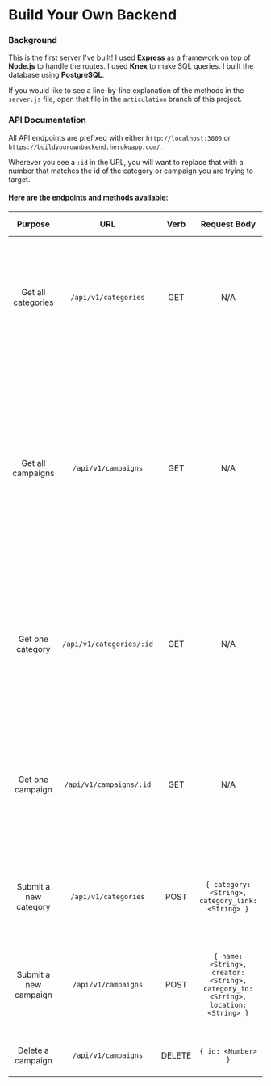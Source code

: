 # Build Your Own Backend
### Background
This is the first server I've built! I used **Express** as a framework on top of **Node.js** to handle the routes. I used **Knex** to make SQL queries. I built the database using **PostgreSQL**.

If you would like to see a line-by-line explanation of the methods in the `server.js` file, open that file in the `articulation` branch of this project.

### API Documentation
All API endpoints are prefixed with either `http://localhost:3000` or `https://buildyourownbackend.herokuapp.com/`.

Wherever you see a `:id` in the URL, you will want to replace that with a number that matches the id of the category or campaign you are trying to target.

#### Here are the endpoints and methods available:

|Purpose|URL|Verb|Request Body|Sample Response (Happy Path)|
|:-:|:-:|:-:|:-:|:-:|
|Get all categories|`/api/v1/categories`|GET|N/A|All the categories in the database in an array: `[{ "id": 1, "category_link": "someURL", "created_at": "2020-01-29T22:14:33.374Z", "updated_at": "2020-01-29T22:14:33.374Z", "category": "art" }, ...]`|
|Get all campaigns|`/api/v1/campaigns`|GET|N/A|All the campaigns in the database in an array: `[{ "id": 7, "name": "Some Product", "creator": "Kayla Wood", "location": "Denver, CO", "category_id": 1, "created_at": "2020-02-01T18:15:52.472Z", "updated_at": "2020-02-01T18:15:52.472Z" }, ...]` NOTE: The `category_id` connects each campaign to a category. For each campaign, its `category_id` is equal to one `category.id`.|
|Get one category|`/api/v1/categories/:id`|GET|N/A|The category object that matches the id given in the URL: `{ "id": 1, "category_link": "someURL", "created_at": "2020-01-29T22:14:33.374Z", "updated_at": "2020-01-29T22:14:33.374Z", "category": "art" }`|
|Get one campaign|`/api/v1/campaigns/:id`|GET|N/A|The campaign object that matches the id given in the URL: `{ "id": 7, "name": "Some Product", "creator": "Kayla Wood", "location": "Denver, CO", "category_id": 1, "created_at": "2020-02-01T18:15:52.472Z", "updated_at": "2020-02-01T18:15:52.472Z" }`|
|Submit a new category|`/api/v1/categories`|POST|`{ category: <String>, category_link: <String> }`|The category object that was created (with its id): `{ "category": "someCategory", "category_link": "someURL", "id": 8 }`|
|Submit a new campaign|`/api/v1/campaigns`|POST|`{ name: <String>, creator: <String>, category_id: <String>, location: <String> }`|The campaign object that was created (with its id): `{ "name": "Another Product", "creator": "Kayla Wood", "category_id": 3, "location": "Columbus, Ohio", "id": 16 }`|
|Delete a campaign|`/api/v1/campaigns`|DELETE|`{ id: <Number> }`| The id, as a number, of the deleted campaign: `12`|
